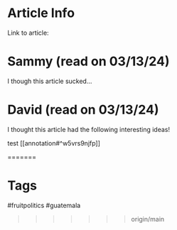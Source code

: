 # Article Info

Link to article: 
# Sammy (read on 03/13/24)

I though this article sucked...

# David (read on 03/13/24)

I thought this article had the following interesting ideas! 

test
[[annotation#^w5vrs9njfp]]

=======
# Tags
#fruitpolitics #guatemala
>>>>>>> origin/main
